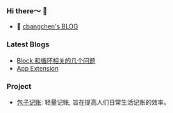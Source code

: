 ### Hi there～ 👋

- 📖 [cbangchen's BLOG](https://cbangchen.github.io/)

### Latest Blogs

- [Block 和循环相关的几个问题](https://cbangchen.github.io/2018/12/12/block&cycle/)
- [App Extension](https://cbangchen.github.io/2019/07/18/app-extension/)

### Project

- [包子记账](https://apps.apple.com/cn/app/id1484262528): 轻量记账, 旨在提高人们日常生活记账的效率。

<!--
**cbangchen/cbangchen** is a ✨ _special_ ✨ repository because its `README.md` (this file) appears on your GitHub profile.

Here are some ideas to get you started:

- 🔭 I’m currently working on ...
- 🌱 I’m currently learning ...
- 👯 I’m looking to collaborate on ...
- 🤔 I’m looking for help with ...
- 💬 Ask me about ...
- 📫 How to reach me: ...
- 😄 Pronouns: ...
- ⚡ Fun fact: ...
-->
